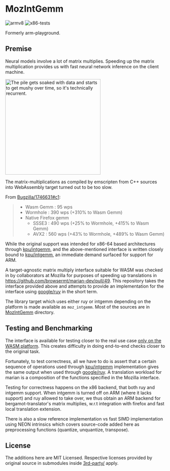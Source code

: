 # MozIntGemm


![armv8](https://github.com/browsermt/MozIntGemm/actions/workflows/arm-compiles.yml/badge.svg)
![x86-tests](https://github.com/browsermt/MozIntGemm/actions/workflows/tests.yml/badge.svg)

Formerly arm-playground.

## Premise

Neural models involve a lot of matrix multiplies. Speeding up the matrix
multiplication provides us with fast neural network inference on the client
machine.

<img width="300" alt="The pile gets soaked with data and starts to get mushy over time, so it's technically recurrent." src="https://imgs.xkcd.com/comics/machine_learning.png">

The matrix-multiplications as compiled by emscripten from C++ sources into
WebAssembly target turned out to be too slow.

From [Bugzilla/1746631#c1](https://bugzilla.mozilla.org/show_bug.cgi?id=1746631#c1):

> * Wasm Gemm : 95 wps 
> * Wormhole : 390 wps (+310% to Wasm Gemm)
> * Native Firefox gemm
>   * SSSE3 : 490 wps (+25% to Wormhole, +415% to Wasm Gemm)
>   * AVX2 : 560 wps (+43% to Wormhole, +489% to Wasm Gemm)

While the original support was intended for x86-64 based architectures through
[kpu/intgemm](https://github.com/kpu/intgemm), and the above-mentioned
interface is written closely bound to
[kpu/intgemm](https://github.com/kpu/intgemm), an immediate demand surfaced for
support for ARM.

A target-agnostic matrix multiply interface suitable for WASM was checked in by
collaborators at Mozilla for purposes of speeding up translations in
https://github.com/browsermt/marian-dev/pull/49. This repository takes the
interface provided above and attempts to provide an implementation for the
interface using [google/ruy](https://github.com/google/ruy/) in the short term.

The library target which uses either ruy or intgemm depending on the platform
is made available as `moz_intgemm`. Most of the sources are in
[MozIntGemm](./MozIntGemm) directory.

## Testing and Benchmarking

The interface is available for testing closer to the real use case [only on the
WASM
platform](https://github.com/browsermt/marian-dev/blob/08b1544636fe13eaf1fbacb17c6fb050abfb8d42/src/tensors/cpu/integer_common.h#L8).
This creates difficulty in doing end-to-end checks closer to the original task.

Fortunately, to test correctness, all we have to do is assert that a certain
sequence of operations used through
[kpu/intgemm](https://github.com/kpu/intgemm)
implementation gives the same output when used through
[google/ruy](https://github.com/google/ruy). A translation workload for marian
is a composition of the functions specified in the Mozilla interface.

Testing for correctness happens on the x86 backend, that both ruy and intgemm
support.  When intgemm is turned off on ARM (where it lacks support) and ruy
allowed to take over, we thus obtain an ARM backend for bergamot-translator's
matrix multiplies, w.r.t integration with firefox and fast local translation
extension.

There is also a slow reference implementation vs fast SIMD implementation
using NEON intrinsics which covers source-code added here as preprocessing
functions (quantize, unquantize, transpose).


## License

The additions here are MIT Licensed. Respective licenses provided by original
source in submodules inside [3rd-party/](./3rd-party) apply.

